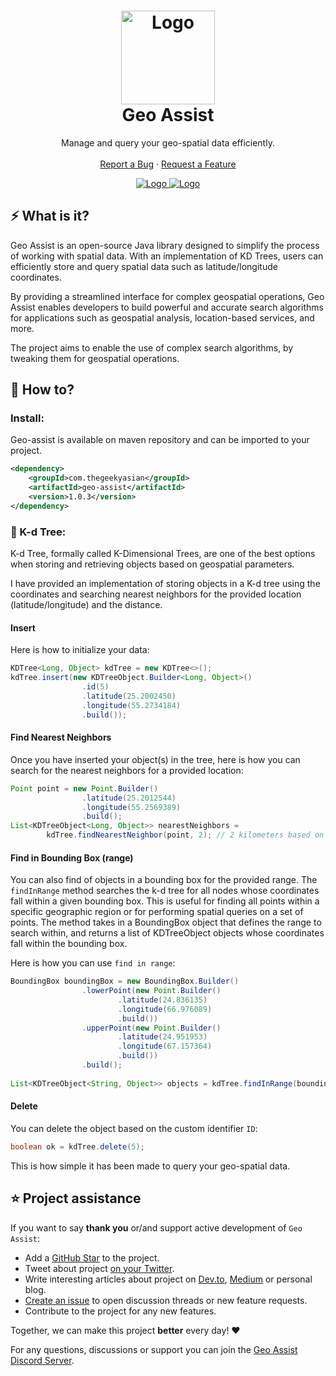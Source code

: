 <h1 align="center">
   <a href="https://github.com/thegeekyasian/geo-assist">
   <img src="https://user-images.githubusercontent.com/30790884/221882235-459941b2-abaf-4790-9fc3-0d8bfa0239ac.png" alt="Logo" height=150>
   </a>
   <br />
   Geo Assist
</h1>
<p align="center">
   Manage and query your geo-spatial data efficiently.
   <br />
   <br />
   <a href="https://github.com/thegeekyasian/geo-assist/issues">Report a Bug</a>
   ·
   <a href="https://github.com/thegeekyasian/geo-assist/issues">Request a Feature</a>
</p>
<p align="center">
   <a href="https://discord.gg/8Xe2Ds4BWj" target="_blank">
   <img src="https://img.shields.io/badge/discord-geoassist-purple" alt="Logo">
   </a>
   <a href="https://www.twitter.com/thegeekyasian" target="_blank">
   <img src="https://img.shields.io/badge/twitter-thegeekyasian-9cf" alt="Logo">
   </a>
</p>

## ⚡️ What is it?

Geo Assist is an open-source Java library designed to simplify the process of working with spatial data. With an implementation of KD Trees, users can efficiently store and query spatial data such as latitude/longitude coordinates. 

By providing a streamlined interface for complex geospatial operations, Geo Assist enables developers to build powerful and accurate search algorithms for applications such as geospatial analysis, location-based services, and more.

The project aims to enable the use of complex search algorithms, by tweaking them for geospatial operations.

## 📖 How to?

### Install:
Geo-assist is available on maven repository and can be imported to your project. 

```xml
<dependency>
    <groupId>com.thegeekyasian</groupId>
    <artifactId>geo-assist</artifactId>
    <version>1.0.3</version>
</dependency>
```

### 🌳 K-d Tree:

K-d Tree, formally called K-Dimensional Trees, are one of the best options when storing and retrieving objects based on geospatial parameters.

I have provided an implementation of storing objects in a K-d tree using the coordinates and searching nearest neighbors for the provided location (latitude/longitude) and the distance.

#### Insert

Here is how to initialize your data:

``` java
KDTree<Long, Object> kdTree = new KDTree<>();
kdTree.insert(new KDTreeObject.Builder<Long, Object>()
				.id(5)
				.latitude(25.2002450)
				.longitude(55.2734184)
				.build());
```

#### Find Nearest Neighbors

Once you have inserted your object(s) in the tree, here is how you can search for the nearest neighbors for a provided location:

``` java
Point point = new Point.Builder()
				.latitude(25.2012544)
				.longitude(55.2569389)
				.build();
List<KDTreeObject<Long, Object>> nearestNeighbors = 
        kdTree.findNearestNeighbor(point, 2); // 2 kilometers based on haversine distance.
```

#### Find in Bounding Box (range)
You can also find of objects in a bounding box for the provided range.
The `findInRange` method searches the k-d tree for all nodes whose coordinates fall within a given bounding box. This is useful for finding all points within a specific geographic region or for performing spatial queries on a set of points. The method takes in a BoundingBox object that defines the range to search within, and returns a list of KDTreeObject objects whose coordinates fall within the bounding box.

Here is how you can use `find in range`:
``` java
BoundingBox boundingBox = new BoundingBox.Builder()
				.lowerPoint(new Point.Builder()
						.latitude(24.836135)
						.longitude(66.976089)
						.build())
				.upperPoint(new Point.Builder()
						.latitude(24.951953)
						.longitude(67.157364)
						.build())
				.build();
				
List<KDTreeObject<String, Object>> objects = kdTree.findInRange(boundingBox);
```

#### Delete

You can delete the object based on the custom identifier `ID`:

``` java
boolean ok = kdTree.delete(5);
```

This is how simple it has been made to query your geo-spatial data.

## ⭐️ Project assistance

If you want to say **thank you** or/and support active development of `Geo Assist`:

- Add a [GitHub Star](https://github.com/thegeekyasian/geo-assist) to the project.
- Tweet about project [on your Twitter](https://twitter.com/intent/tweet?text=Manage%20and%20query%20your%20%23geospatial%20data%20efficiently%20with%20%23GeoAssist%0A%0A%23java%20%23programming%20%23gis%20%23opensource%20%23coding&url=https%3A%2F%2Fgithub.com%2Fthegeekyasian%2Fgeo-assist%2F).
- Write interesting articles about project on [Dev.to](https://dev.to/), [Medium](https://medium.com/) or personal blog.
- [Create an issue](https://github.com/thegeekyasian/geo-assist/issues/new) to open discussion threads or new feature requests.
- Contribute to the project for any new features.

Together, we can make this project **better** every day! ❤️

For any questions, discussions or support you can join the [Geo Assist Discord Server](https://discord.gg/8Xe2Ds4BWj).
